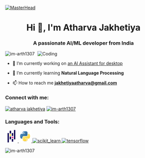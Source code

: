 [![MasterHead](https://cdna.artstation.com/p/assets/images/images/060/460/880/large/pixel-jeff-chill-mario-2023-2.jpg?1678633376)](https://github.com/Im-Arth1307)
<h1 align="center">Hi 👋, I'm Atharva Jakhetiya</h1>
<h3 align="center">A passionate AI/ML developer from India</h3>
<img align="right" alt="Coding" width="400" src="https://mir-s3-cdn-cf.behance.net/projects/404/b85584166434737.Y3JvcCwzMTk2LDI0OTksMTUwLDA.jpg">

<p align="left"> <img src="https://komarev.com/ghpvc/?username=im-arth1307&label=Profile%20views&color=0e75b6&style=flat" alt="im-arth1307" /> </p>

- 🔭 I’m currently working on [an AI Assistant for desktop](https://github.com/Im-Arth1307/Assistant_AI_v1)

- 🌱 I’m currently learning **Natural Language Processing**

- 📫 How to reach me **jakhetiyaatharva@gmail.com**

<h3 align="left">Connect with me:</h3>
<p align="left">
<a href="https://linkedin.com/in/atharva jakhetiya" target="blank"><img align="center" src="https://raw.githubusercontent.com/rahuldkjain/github-profile-readme-generator/master/src/images/icons/Social/linked-in-alt.svg" alt="atharva jakhetiya" height="30" width="40" /></a>
<a href="https://www.leetcode.com/im-arth1307" target="blank"><img align="center" src="https://raw.githubusercontent.com/rahuldkjain/github-profile-readme-generator/master/src/images/icons/Social/leet-code.svg" alt="im-arth1307" height="30" width="40" /></a>
</p>

<h3 align="left">Languages and Tools:</h3>
<p align="left"> <a href="https://pandas.pydata.org/" target="_blank" rel="noreferrer"> <img src="https://raw.githubusercontent.com/devicons/devicon/2ae2a900d2f041da66e950e4d48052658d850630/icons/pandas/pandas-original.svg" alt="pandas" width="40" height="40"/> </a> <a href="https://www.python.org" target="_blank" rel="noreferrer"> <img src="https://raw.githubusercontent.com/devicons/devicon/master/icons/python/python-original.svg" alt="python" width="40" height="40"/> </a> <a href="https://scikit-learn.org/" target="_blank" rel="noreferrer"> <img src="https://upload.wikimedia.org/wikipedia/commons/0/05/Scikit_learn_logo_small.svg" alt="scikit_learn" width="40" height="40"/> </a> <a href="https://www.tensorflow.org" target="_blank" rel="noreferrer"> <img src="https://www.vectorlogo.zone/logos/tensorflow/tensorflow-icon.svg" alt="tensorflow" width="40" height="40"/> </a> </p>

<p><img align="center" src="https://github-readme-stats.vercel.app/api/top-langs?username=im-arth1307&show_icons=true&locale=en&layout=compact" alt="im-arth1307" /></p>
